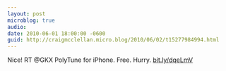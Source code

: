 ```yaml
---
layout: post
microblog: true
audio: 
date: 2010-06-01 18:00:00 -0600
guid: http://craigmcclellan.micro.blog/2010/06/02/t15277984994.html
---
```

Nice! RT @GKX PolyTune for iPhone. Free. Hurry. [bit.ly/dqeLmV](http://bit.ly/dqeLmV)

